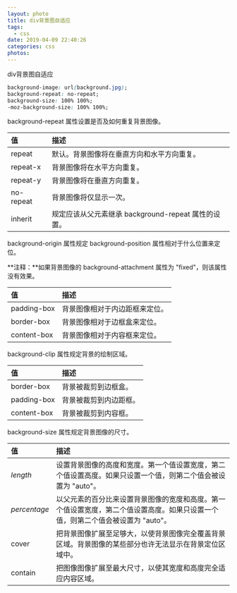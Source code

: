```yaml
---
layout: photo
title: div背景图自适应
tags:
  - css
date: 2019-04-09 22:40:26
categories: css
photos:
---
```

 div背景图自适应
<!--more-->
```css
background-image: url(background.jpg);
background-repeat: no-repeat;
background-size: 100% 100%;
-moz-background-size: 100% 100%;
```
background-repeat 属性设置是否及如何重复背景图像。

| 值        | 描述                                                |
| :-------- | :-------------------------------------------------- |
| repeat    | 默认。背景图像将在垂直方向和水平方向重复。          |
| repeat-x  | 背景图像将在水平方向重复。                          |
| repeat-y  | 背景图像将在垂直方向重复。                          |
| no-repeat | 背景图像将仅显示一次。                              |
| inherit   | 规定应该从父元素继承 background-repeat 属性的设置。 |

background-origin 属性规定 background-position 属性相对于什么位置来定位。

**注释：**如果背景图像的 background-attachment 属性为 "fixed"，则该属性没有效果。

| 值          | 描述                           |
| :---------- | :----------------------------- |
| padding-box | 背景图像相对于内边距框来定位。 |
| border-box  | 背景图像相对于边框盒来定位。   |
| content-box | 背景图像相对于内容框来定位。   |

background-clip 属性规定背景的绘制区域。

| 值          | 描述                   |
| :---------- | :--------------------- |
| border-box  | 背景被裁剪到边框盒。   |
| padding-box | 背景被裁剪到内边距框。 |
| content-box | 背景被裁剪到内容框。   |

background-size 属性规定背景图像的尺寸。

| 值           | 描述                                                         |
| :----------- | :----------------------------------------------------------- |
| *length*     | 设置背景图像的高度和宽度。第一个值设置宽度，第二个值设置高度。如果只设置一个值，则第二个值会被设置为 "auto"。 |
| *percentage* | 以父元素的百分比来设置背景图像的宽度和高度。第一个值设置宽度，第二个值设置高度。如果只设置一个值，则第二个值会被设置为 "auto"。 |
| cover        | 把背景图像扩展至足够大，以使背景图像完全覆盖背景区域。背景图像的某些部分也许无法显示在背景定位区域中。 |
| contain      | 把图像图像扩展至最大尺寸，以使其宽度和高度完全适应内容区域。 |
